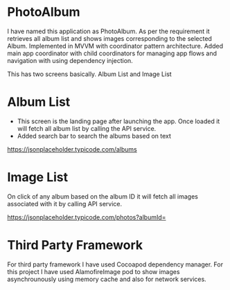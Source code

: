 # PhotoAlbum
I have named this application as PhotoAlbum. As per the requirement it retrieves all album list and shows images corresponding to the selected Album. Implemented in MVVM with coordinator pattern architecture. Added main app coordinator with child coordinators for managing app flows and navigation with using dependency injection.

This has two screens basically. Album List and Image List

# Album List

- This screen is the landing page after launching the app. Once loaded it will fetch all album list by calling the API service.
- Added search bar to search the albums based on text

https://jsonplaceholder.typicode.com/albums

# Image List

On click of any album based on the album ID it will fetch all images associated with it by calling API service.

https://jsonplaceholder.typicode.com/photos?albumId=<albumId>

# Third Party Framework

For third party framework I have used Cocoapod dependency manager.
For this project I have used AlamofireImage pod to show images asynchrounously using memory cache and also for network services.
